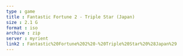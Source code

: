 ```yaml
---
type : game
title : Fantastic Fortune 2 - Triple Star (Japan)
size : 2.1 G
format : iso
archive : zip
server : myrient
link2 : Fantastic%20Fortune%202%20-%20Triple%20Star%20%28Japan%29
---
```

